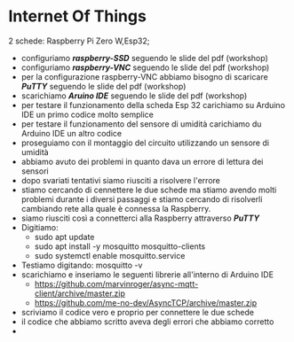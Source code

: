 
# Internet Of Things

 2 schede: Raspberry Pi Zero W,Esp32;

 * configuriamo ***raspberry-SSD*** seguendo le slide del pdf (workshop)
 * configuriamo ***raspberry-VNC*** seguendo le slide del pdf (workshop)
 * per la configurazione raspberry-VNC abbiamo bisogno di scaricare ***PuTTY*** 
   seguendo le slide del pdf (workshop)
 * scarichiamo ***Aruino IDE*** seguendo le slide del pdf (workshop)
 * per testare il funzionamento della scheda Esp 32 carichiamo su Arduino IDE 
   un primo codice molto semplice
 * per testare il funzionamento del sensore di umidità carichiamo du Arduino IDE
   un altro codice
 * proseguiamo con il montaggio del circuito utilizzando un sensore di umidità
 * abbiamo avuto dei problemi in quanto dava un errore di lettura dei sensori
 * dopo svariati tentativi siamo riusciti a risolvere l'errore
 * stiamo cercando di cennettere le due schede ma stiamo avendo molti problemi 
   durante i diversi passaggi e stiamo cercando di risolverli cambiando rete 
   alla quale è connessa la Raspberry. 
 * siamo riusciti così a connetterci alla Raspberry attraverso ***PuTTY***
 * Digitiamo:
	* sudo apt update
	* sudo apt install -y mosquitto mosquitto-clients
	* sudo systemctl enable mosquitto.service
 * Testiamo digitando: mosquitto -v
 * scarichiamo e inseriamo le seguenti librerie all'interno di Arduino IDE
   	* https://github.com/marvinroger/async-mqtt-client/archive/master.zip
	* https://github.com/me-no-dev/AsyncTCP/archive/master.zip 
 * scriviamo il codice vero e proprio per connettere le due schede
 * il codice che abbiamo scritto aveva degli errori che abbiamo corretto 
 *
